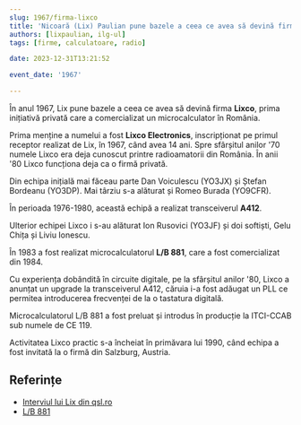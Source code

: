 ```yaml
---
slug: 1967/firma-lixco
title: 'Nicoară (Lix) Paulian pune bazele a ceea ce avea să devină firma „Lixco”'
authors: [lixpaulian, ilg-ul]
tags: [firme, calculatoare, radio]

date: 2023-12-31T13:21:52

event_date: '1967'

---
```


În anul 1967, Lix pune bazele a ceea ce avea să devină firma **Lixco**,
prima inițiativă privată care a comercializat un microcalculator în România.

<!-- truncate -->

Prima menține a numelui a fost **Lixco Electronics**,
inscripționat pe primul
receptor realizat de Lix, în 1967, când avea 14 ani.
Spre sfârșitul
anilor '70 numele Lixco era deja cunoscut printre radioamatorii din România.
În anii '80 Lixco funcționa deja ca o firmă privată.

Din echipa inițială mai făceau parte Dan Voiculescu (YO3JX) și
Ștefan Bordeanu (YO3DP). Mai târziu s-a alăturat și Romeo Burada (YO9CFR).

În perioada 1976-1980, această echipă a realizat transceiverul
**A412**.

Ulterior echipei Lixco i s-au alăturat Ion Rusovici (YO3JF) și doi
softiști, Gelu Chița și Liviu Ionescu.

În 1983 a fost realizat microcalculatorul **L/B 881**, care a fost
comercializat din 1984.

Cu experiența dobândită în circuite digitale, pe la sfârșitul anilor '80, Lixco
a anunțat un upgrade la transceiverul A412, căruia i-a fost
adăugat un PLL ce permitea introducerea frecvenței de la o
tastatura digitală.

Microcalculatorul L/B 881 a fost preluat și introdus în producție la ITCI-CCAB sub numele de CE 119.

Activitatea Lixco practic s-a încheiat în primăvara lui 1990,
când echipa a fost invitată la o firmă din Salzburg, Austria.

## Referințe

- [Interviul lui Lix din qsl.ro](/amintiri/2010/lix-interviu-qsl-ro/)
- [L/B 881](/evenimente/1983/calculatorul-lixco-lb-881/)
